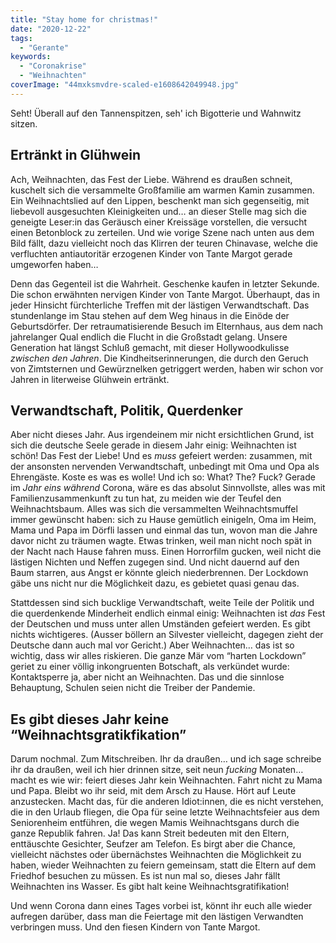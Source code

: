 ```yaml
---
title: "Stay home for christmas!"
date: "2020-12-22"
tags:
  - "Gerante"
keywords:
  - "Coronakrise"
  - "Weihnachten"
coverImage: "44mxksmvdre-scaled-e1608642049948.jpg"
---
```


Seht! Überall auf den Tannenspitzen, seh' ich Bigotterie und Wahnwitz sitzen.

## Ertränkt in Glühwein

Ach, Weihnachten, das Fest der Liebe. Während es draußen schneit, kuschelt sich die versammelte Großfamilie am warmen Kamin zusammen. Ein Weihnachtslied auf den Lippen, beschenkt man sich gegenseitig, mit liebevoll ausgesuchten Kleinigkeiten und… an dieser Stelle mag sich die geneigte Leser:in das Geräusch einer Kreissäge vorstellen, die versucht einen Betonblock zu zerteilen. Und wie vorige Szene nach unten aus dem Bild fällt, dazu vielleicht noch das Klirren der teuren Chinavase, welche die verfluchten antiautoritär erzogenen Kinder von Tante Margot gerade umgeworfen haben…

Denn das Gegenteil ist die Wahrheit. Geschenke kaufen in letzter Sekunde. Die schon erwähnten nervigen Kinder von Tante Margot. Überhaupt, das in jeder Hinsicht fürchterliche Treffen mit der lästigen Verwandtschaft. Das stundenlange im Stau stehen auf dem Weg hinaus in die Einöde der Geburtsdörfer. Der retraumatisierende Besuch im Elternhaus, aus dem nach jahrelanger Qual endlich die Flucht in die Großstadt gelang. Unsere Generation hat längst Schluß gemacht, mit dieser Hollywoodkulisse _zwischen den Jahren_. Die Kindheitserinnerungen, die durch den Geruch von Zimtsternen und Gewürznelken getriggert werden, haben wir schon vor Jahren in literweise Glühwein ertränkt.

## Verwandtschaft, Politik, Querdenker

Aber nicht dieses Jahr. Aus irgendeinem mir nicht ersichtlichen Grund, ist sich die deutsche Seele gerade in diesem Jahr einig: Weihnachten ist schön! Das Fest der Liebe! Und es _muss_ gefeiert werden: zusammen, mit der ansonsten nervenden Verwandtschaft, unbedingt mit Oma und Opa als Ehrengäste. Koste es was es wolle! Und ich so: What? The? Fuck? Gerade im _Jahr eins während_ Corona, wäre es das absolut Sinnvollste, alles was mit Familienzusammenkunft zu tun hat, zu meiden wie der Teufel den Weihnachtsbaum. Alles was sich die versammelten Weihnachtsmuffel immer gewünscht haben: sich zu Hause gemütlich einigeln, Oma im Heim, Mama und Papa im Dörfli lassen und einmal das tun, wovon man die Jahre davor nicht zu träumen wagte. Etwas trinken, weil man nicht noch spät in der Nacht nach Hause fahren muss. Einen Horrorfilm gucken, weil nicht die lästigen Nichten und Neffen zugegen sind. Und nicht dauernd auf den Baum starren, aus Angst er könnte gleich niederbrennen. Der Lockdown gäbe uns nicht nur die Möglichkeit dazu, es gebietet quasi genau das.

Stattdessen sind sich bucklige Verwandtschaft, weite Teile der Politik und die querdenkende Minderheit endlich einmal einig: Weihnachten ist _das_ Fest der Deutschen und muss unter allen Umständen gefeiert werden. Es gibt nichts wichtigeres. (Ausser böllern an Silvester vielleicht, dagegen zieht der Deutsche dann auch mal vor Gericht.) Aber Weihnachten… das ist so wichtig, dass wir alles riskieren. Die ganze Mär vom “harten Lockdown” geriet zu einer völlig inkongruenten Botschaft, als verkündet wurde: Kontaktsperre ja, aber nicht an Weihnachten. Das und die sinnlose Behauptung, Schulen seien nicht die Treiber der Pandemie.

## Es gibt dieses Jahr keine “Weihnachtsgratikfikation”

Darum nochmal. Zum Mitschreiben. Ihr da draußen… und ich sage schreibe ihr da draußen, weil ich hier drinnen sitze, seit neun _fucking_ Monaten… macht es wie wir: feiert dieses Jahr kein Weihnachten. Fahrt nicht zu Mama und Papa. Bleibt wo ihr seid, mit dem Arsch zu Hause. Hört auf Leute anzustecken. Macht das, für die anderen Idiot:innen, die es nicht verstehen, die in den Urlaub fliegen, die Opa für seine letzte Weihnachtsfeier aus dem Seniorenheim entführen, die wegen Mamis Weihnachtsgans durch die ganze Republik fahren. Ja! Das kann Streit bedeuten mit den Eltern, enttäuschte Gesichter, Seufzer am Telefon. Es birgt aber die Chance, vielleicht nächstes oder übernächstes Weihnachten die Möglichkeit zu haben, wieder Weihnachten zu feiern gemeinsam, statt die Eltern auf dem Friedhof besuchen zu müssen. Es ist nun mal so, dieses Jahr fällt Weihnachten ins Wasser. Es gibt halt keine Weihnachtsgratifikation!

Und wenn Corona dann eines Tages vorbei ist, könnt ihr euch alle wieder aufregen darüber, dass man die Feiertage mit den lästigen Verwandten verbringen muss. Und den fiesen Kindern von Tante Margot.
